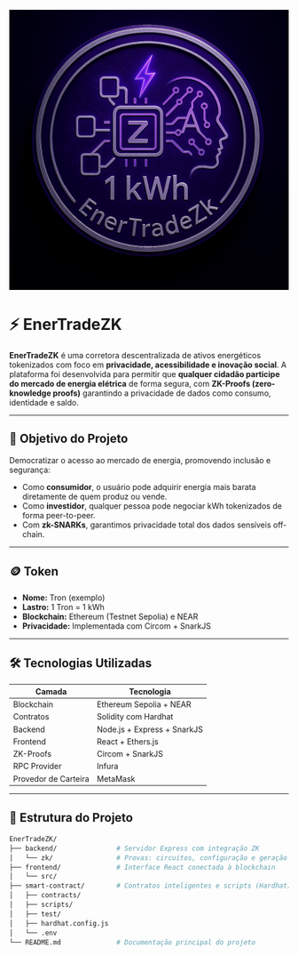 ![EnerTradeZK](assets/image.jpeg)

# ⚡ EnerTradeZK

**EnerTradeZK** é uma corretora descentralizada de ativos energéticos tokenizados com foco em **privacidade, acessibilidade e inovação social**. A plataforma foi desenvolvida para permitir que **qualquer cidadão participe do mercado de energia elétrica** de forma segura, com **ZK-Proofs (zero-knowledge proofs)** garantindo a privacidade de dados como consumo, identidade e saldo.

---

## 🔋 Objetivo do Projeto

Democratizar o acesso ao mercado de energia, promovendo inclusão e segurança:
- Como **consumidor**, o usuário pode adquirir energia mais barata diretamente de quem produz ou vende.
- Como **investidor**, qualquer pessoa pode negociar kWh tokenizados de forma peer-to-peer.
- Com **zk-SNARKs**, garantimos privacidade total dos dados sensíveis off-chain.

---

## 🪙 Token

- **Nome:** Tron (exemplo)
- **Lastro:** 1 Tron = 1 kWh
- **Blockchain:** Ethereum (Testnet Sepolia) e NEAR
- **Privacidade:** Implementada com Circom + SnarkJS

---

## 🛠️ Tecnologias Utilizadas

| Camada              | Tecnologia                            |
|---------------------|----------------------------------------|
| Blockchain          | Ethereum Sepolia + NEAR                |
| Contratos           | Solidity com Hardhat                   |
| Backend             | Node.js + Express + SnarkJS            |
| Frontend            | React + Ethers.js                      |
| ZK-Proofs           | Circom + SnarkJS                       |
| RPC Provider        | Infura                                 |
| Provedor de Carteira| MetaMask                               |

---

## 📁 Estrutura do Projeto

```bash
EnerTradeZK/
├── backend/               # Servidor Express com integração ZK
│   └── zk/                # Provas: circuitos, configuração e geração
├── frontend/              # Interface React conectada à blockchain
│   └── src/
├── smart-contract/        # Contratos inteligentes e scripts (Hardhat)
│   ├── contracts/
│   ├── scripts/
│   ├── test/
│   ├── hardhat.config.js
│   └── .env
└── README.md              # Documentação principal do projeto


